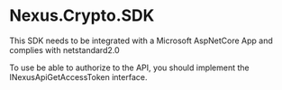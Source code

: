 ﻿# Nexus.Crypto.SDK

This SDK needs to be integrated with a Microsoft AspNetCore App and complies with netstandard2.0

To use be able to authorize to the API, you should implement the INexusApiGetAccessToken interface.

